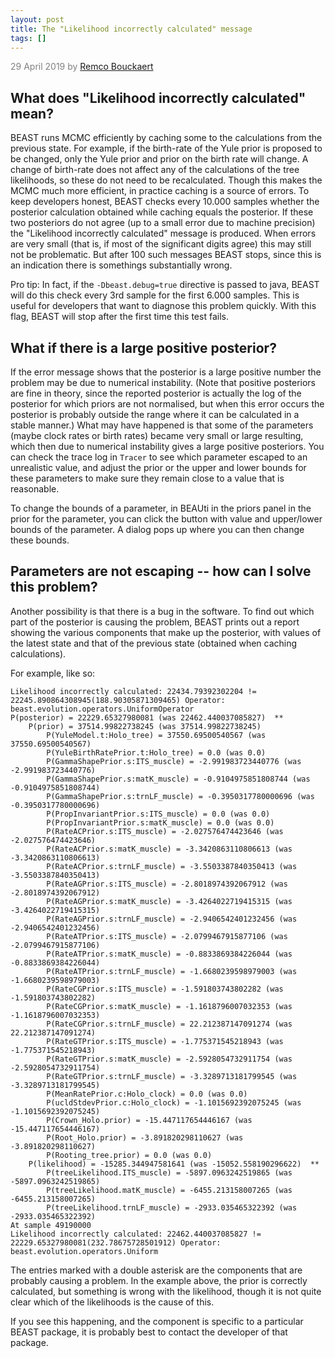 ```yaml
---
layout: post
title: The "Likelihood incorrectly calculated" message
tags: []
---
```

<p style="color:gray">29 April 2019 by <a href="mailto:r.bouckaert@auckland.ac.nz">Remco Bouckaert</a></p>



## What does "Likelihood incorrectly calculated" mean?

BEAST runs MCMC efficiently by caching some to the calculations from the previous state. For example, if the birth-rate of the Yule prior is proposed to be changed, only the Yule prior and prior on the birth rate will change. A change of birth-rate does not affect any of the calculations of the tree likelihoods, so these do not need to be recalculated. Though this makes the MCMC much more efficient, in practice caching is a source of errors. To keep developers honest, BEAST checks every 10.000 samples whether the posterior calculation obtained while caching equals the posterior. If these two posteriors do not agree (up to a small error due to machine precision) the "Likelihood incorrectly calculated" message is produced. When errors are very small (that is, if most of the significant digits agree) this may still not be problematic. But after 100 such messages BEAST stops, since this is an indication there is somethings substantially wrong.

Pro tip: In fact, if the `-Dbeast.debug=true` directive is passed to java, BEAST will do this check every 3rd sample for the first 6.000 samples. This is useful for developers that want to diagnose this problem quickly. With this flag, BEAST will stop after the first time this test fails.


## What if there is a large positive posterior?

If the error message shows that the posterior is a large positive number the problem may be due to numerical instability. (Note that positive posteriors are fine in theory, since the reported posterior is actually the log of the posterior for which priors are not normalised, but when this error occurs the posterior is probably outside the range where it can be calculated in a stable manner.) What may have happened is that some of the parameters (maybe clock rates or birth rates) became very small or large resulting, which then due to numerical instability gives a large positive posteriors. You can check the trace log in `Tracer` to see which parameter escaped to an unrealistic value, and adjust the prior or the upper and lower bounds for these parameters to make sure they remain close to a value that is reasonable.

To change the bounds of a parameter, in BEAUti in the priors panel in the prior for the parameter, you can click the button with value and upper/lower bounds of the parameter. A dialog pops up where you can then change these bounds.

## Parameters are not escaping -- how can I solve this problem?

Another possibility is that there is a bug in the software. To find out which part of the posterior is causing the problem, BEAST prints out a report showing the various components that make up the posterior, with values of the latest state and that of the previous state (obtained when caching calculations).

For example, like so:

	Likelihood incorrectly calculated: 22434.79392302204 != 22245.890864308945(188.90305871309465) Operator: beast.evolution.operators.UniformOperator
	P(posterior) = 22229.65327980081 (was 22462.440037085827)  **
		P(prior) = 37514.99822738245 (was 37514.99822738245)
			P(YuleModel.t:Holo_tree) = 37550.69500540567 (was 37550.69500540567)
			P(YuleBirthRatePrior.t:Holo_tree) = 0.0 (was 0.0)
			P(GammaShapePrior.s:ITS_muscle) = -2.991983723440776 (was -2.991983723440776)
			P(GammaShapePrior.s:matK_muscle) = -0.9104975851808744 (was -0.9104975851808744)
			P(GammaShapePrior.s:trnLF_muscle) = -0.3950317780000696 (was -0.3950317780000696)
			P(PropInvariantPrior.s:ITS_muscle) = 0.0 (was 0.0)
			P(PropInvariantPrior.s:matK_muscle) = 0.0 (was 0.0)
			P(RateACPrior.s:ITS_muscle) = -2.027576474423646 (was -2.027576474423646)
			P(RateACPrior.s:matK_muscle) = -3.3420863110806613 (was -3.3420863110806613)
			P(RateACPrior.s:trnLF_muscle) = -3.5503387840350413 (was -3.5503387840350413)
			P(RateAGPrior.s:ITS_muscle) = -2.8018974392067912 (was -2.8018974392067912)
			P(RateAGPrior.s:matK_muscle) = -3.4264022719415315 (was -3.4264022719415315)
			P(RateAGPrior.s:trnLF_muscle) = -2.9406542401232456 (was -2.9406542401232456)
			P(RateATPrior.s:ITS_muscle) = -2.0799467915877106 (was -2.0799467915877106)
			P(RateATPrior.s:matK_muscle) = -0.8833869384226044 (was -0.8833869384226044)
			P(RateATPrior.s:trnLF_muscle) = -1.6680239598979003 (was -1.6680239598979003)
			P(RateCGPrior.s:ITS_muscle) = -1.591803743802282 (was -1.591803743802282)
			P(RateCGPrior.s:matK_muscle) = -1.1618796007032353 (was -1.1618796007032353)
			P(RateCGPrior.s:trnLF_muscle) = 22.212387147091274 (was 22.212387147091274)
			P(RateGTPrior.s:ITS_muscle) = -1.775371545218943 (was -1.775371545218943)
			P(RateGTPrior.s:matK_muscle) = -2.5928054732911754 (was -2.5928054732911754)
			P(RateGTPrior.s:trnLF_muscle) = -3.3289713181799545 (was -3.3289713181799545)
			P(MeanRatePrior.c:Holo_clock) = 0.0 (was 0.0)
			P(ucldStdevPrior.c:Holo_clock) = -1.1015692392075245 (was -1.1015692392075245)
			P(Crown_Holo.prior) = -15.447117654446167 (was -15.447117654446167)
			P(Root_Holo.prior) = -3.891820298110627 (was -3.891820298110627)
			P(Rooting_tree.prior) = 0.0 (was 0.0)
		P(likelihood) = -15285.344947581641 (was -15052.558190296622)  **
			P(treeLikelihood.ITS_muscle) = -5897.0963242519865 (was -5897.0963242519865)
			P(treeLikelihood.matK_muscle) = -6455.213158007265 (was -6455.213158007265)
			P(treeLikelihood.trnLF_muscle) = -2933.035465322392 (was -2933.035465322392)
	At sample 49190000
	Likelihood incorrectly calculated: 22462.440037085827 != 22229.65327980081(232.78675728501912) Operator: beast.evolution.operators.Uniform


The entries marked with a double asterisk are the components that are probably causing a problem. In the example above, the prior is correctly calculated, but something is wrong with the likelihood, though it is not quite clear which of the likelihoods is the cause of this. 

If you see this happening, and the component is specific to a particular BEAST package, it is probably best to contact the developer of that package.

